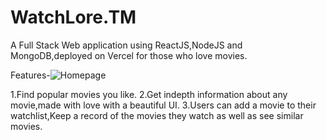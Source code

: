 # WatchLore.TM

A Full Stack Web application using ReactJS,NodeJS and MongoDB,deployed on Vercel for those who love movies.



Features-![Homepage](https://github.com/user-attachments/assets/8e6d85cf-11b7-4324-8704-d62998af656d)

1.Find popular movies you like.
2.Get indepth information about any movie,made with love with a beautiful UI.
3.Users can add a movie to their watchlist,Keep a record of the movies they watch as well as see similar movies.







